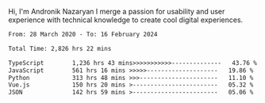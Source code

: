 Hi, I'm Andronik Nazaryan
I merge a passion for usability and user experience with technical knowledge to create cool digital experiences.


<!--START_SECTION:waka-->

```txt
From: 28 March 2020 - To: 16 February 2024

Total Time: 2,826 hrs 22 mins

TypeScript        1,236 hrs 43 mins>>>>>>>>>>>--------------   43.76 %
JavaScript        561 hrs 16 mins >>>>>--------------------   19.86 %
Python            313 hrs 48 mins >>>----------------------   11.10 %
Vue.js            150 hrs 20 mins >------------------------   05.32 %
JSON              142 hrs 59 mins >------------------------   05.06 %
```

<!--END_SECTION:waka-->
